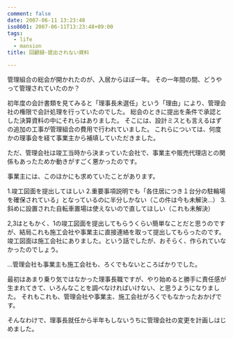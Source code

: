 ```yaml
---
comment: false
date: 2007-06-11 13:23:48
iso8601: 2007-06-11T13:23:48+09:00
tags:
  - life
  - mansion
title: 回顧録-提出されない資料

---
```


管理組合の総会が開かれたのが、入居からほぼ一年。
その一年間の間、どうやって管理されていたのか？

初年度の会計書類を見てみると「理事長未選任」という「理由」により、管理会社の権限で会計処理を行っていたのでした。
総会のときに提出を条件で承認とした決算資料の中にそれらはありました。
そこには、設計ミスとも言えるはずの追加の工事が管理組合の費用で行われていました。
これらについては、何度かの理事会を経て事業主から補填していただきました。

ただ、管理会社は竣工当時から決まっていた会社で、事業主や販売代理店との関係もあったためか動きがすごく悪かったのです。

事業主には、このほかにも求めていたことがあります。

1.竣工図面を提出してほしい
2.重要事項説明でも「各住居につき１台分の駐輪場を確保されている」となっているのに半分しかない（この件は今も未解決…）
3.斜めに設置された自転車置場は使えないので直してほしい（これも未解決）

2,3はともかく、1の竣工図面を提出してもらうくらい簡単なことだと思うのですが、結局これも施工会社や事業主に直接連絡を取って提出してもらったのです。
竣工図面は施工会社にありました。という話でしたが、おそらく、作られていなかったのでしょう。

…管理会社も事業主も施工会社も、ろくでもないところばかりでした。

最初はあまり乗り気ではなかった理事長職ですが、やり始めると勝手に責任感が生まれてきて、いろんなことを調べなければいけない、と思うようになりました。
それもこれも、管理会社や事業主、施工会社がろくでもなかったおかげです。

そんなわけで、理事長就任から半年もしないうちに管理会社の変更を計画しはじめました。

